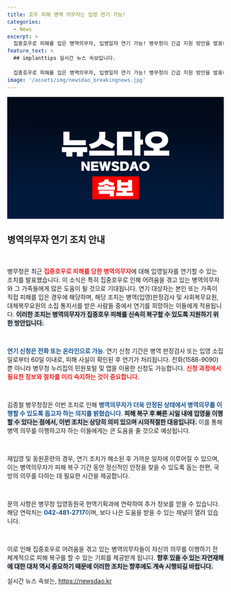 ```yaml
---
title: 호우 피해 병역 의무자는 입영 연기 가능!
categories:
  - News
excerpt: >
  집중호우로 피해를 입은 병역의무자, 입영일자 연기 가능! 병무청이 긴급 지원 방안을 발표하며, 안전한 복구 후 안정적인 병역 이행을 돕겠다고 전했습니다.
feature_text: >
  ## implanttips 실시간 뉴스 속보입니다.

  집중호우로 피해를 입은 병역의무자, 입영일자 연기 가능! 병무청이 긴급 지원 방안을 발표하며, 안전한 복구 후 안정적인 병역 이행을 돕겠다고 전했습니다.
image: '/assets/img/newsdao_breakingnews.jpg'
---
```


<p><img src="/assets/img/newsdao_breakingnews.jpg" alt="implanttips 속보" /></p>

<h2 data-ke-size="size26">병역의무자 연기 조치 안내</h2>

<p data-ke-size="size16">&nbsp;</p>

<p>병무청은 최근 <b><span style="color: #ee2323;">집중호우로 피해를 당한 병역의무자</span></b>에 대해 입영일자를 연기할 수 있는 조치를 발표했습니다. 이 소식은 특히 집중호우로 인해 어려움을 겪고 있는 병역의무자와 그 가족들에게 많은 도움이 될 것으로 기대됩니다. 연기 대상자는 본인 또는 가족이 직접 피해를 입은 경우에 해당하며, 해당 조치는 병역(입영)판정검사 및 사회복무요원, 대체복무요원의 소집 통지서를 받은 사람들 중에서 연기를 희망하는 이들에게 적용됩니다. <b><span style="background-color: #21538527;">이러한 조치는 병역의무자가 집중호우 피해를 신속히 복구할 수 있도록 지원하기 위한 방안입니다.</span></b> </p>

<p data-ke-size="size16">&nbsp;</p>

<p><b><span style="color: #1a5490;">연기 신청은 전화 또는 온라인으로 가능</span></b>. 연기 신청 기간은 병역 판정검사 또는 입영 소집일로부터 60일 이내로, 피해 사실이 확인된 후 연기가 처리됩니다. 전화(1588-9090)뿐 아니라 병무청 누리집의 민원포털 및 앱을 이용한 신청도 가능합니다. <b><span style="color: #ee2323;">신청 과정에서 필요한 정보와 절차를 미리 숙지하는 것이 중요합니다.</span></b> </p>

<p data-ke-size="size16">&nbsp;</p>

<p>김종철 병무청장은 이번 조치로 인해 <b><span style="color: #1a5490;">병역의무자가 더욱 안정된 상태에서 병역의무를 이행할 수 있도록 돕고자 하는 의지를 밝혔습니다</span></b>. <b><span style="background-color: #21538527;"> 피해 복구 후 빠른 시일 내에 입영을 이행할 수 있다는 점에서, 이번 조치는 상당히 의미 있으며 시의적절한 대응입니다.</span></b> 이를 통해 병역 의무를 이행하고자 하는 이들에게는 큰 도움을 줄 것으로 예상됩니다. </p>

<p data-ke-size="size16">&nbsp;</p>

<p>재입영 및 동원훈련의 경우, 연기 조치가 해소된 후 가까운 일자에 이루어질 수 있으며, 이는 병역의무자가 피해 복구 기간 동안 정신적인 안정을 찾을 수 있도록 돕는 한편, 국방의 의무를 다하는 데 필요한 시간을 제공합니다. </p>

<p data-ke-size="size16">&nbsp;</p>

<p>문의 사항은 병무청 입영동원국 현역기획과에 연락하여 추가 정보를 얻을 수 있습니다. 해당 연락처는 <b><span style="color: #1a5490;">042-481-2717</span></b>이며, 보다 나은 도움을 받을 수 있는 채널이 열려 있습니다.  </p>

<p data-ke-size="size16">&nbsp;</p>

<p>이로 인해 집중호우로 어려움을 겪고 있는 병역의무자들이 자신의 의무를 이행하기 전 체계적으로 피해 복구를 할 수 있는 기회를 제공받게 됩니다. <b><span style="background-color: #21538527;">향후 있을 수 있는 자연재해에 대한 대처 역시 중요하기 때문에 이러한 조치는 향후에도 계속 시행되길 바랍니다.</span></b></p>
실시간 뉴스 속보는, <a href="https://newsdao.kr" rel="dofollow">https://newsdao.kr</a>


